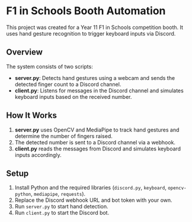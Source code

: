 # F1 in Schools Booth Automation  

This project was created for a Year 11 F1 in Schools competition booth. It uses hand gesture recognition to trigger keyboard inputs via Discord.  

## Overview  

The system consists of two scripts:  

- **server.py**: Detects hand gestures using a webcam and sends the detected finger count to a Discord channel.  
- **client.py**: Listens for messages in the Discord channel and simulates keyboard inputs based on the received number.  

## How It Works  

1. **server.py** uses OpenCV and MediaPipe to track hand gestures and determine the number of fingers raised.  
2. The detected number is sent to a Discord channel via a webhook.  
3. **client.py** reads the messages from Discord and simulates keyboard inputs accordingly.  

## Setup  

1. Install Python and the required libraries (`discord.py`, `keyboard`, `opencv-python`, `mediapipe`, `requests`).  
2. Replace the Discord webhook URL and bot token with your own.  
3. Run `server.py` to start hand detection.  
4. Run `client.py` to start the Discord bot.  
